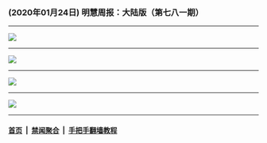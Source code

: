 ### (2020年01月24日) 明慧周报：大陆版（第七八一期） 

---

<img src="http://qikan.minghui.org/mhqkpage/qikanimage/2020/01/24/mhzb_781_pdf-online1.png"/><hr/>
<img src="http://qikan.minghui.org/mhqkpage/qikanimage/2020/01/24/mhzb_781_pdf-online2.png"/><hr/>
<img src="http://qikan.minghui.org/mhqkpage/qikanimage/2020/01/24/mhzb_781_pdf-online3.png"/><hr/>
<img src="http://qikan.minghui.org/mhqkpage/qikanimage/2020/01/24/mhzb_781_pdf-online4.png"/><hr/>


#### [首页](../../../..) &nbsp;|&nbsp; [禁闻聚合](https://github.com/gfw-breaker/banned-news) &nbsp;|&nbsp; [手把手翻墙教程](https://github.com/gfw-breaker/guides) 